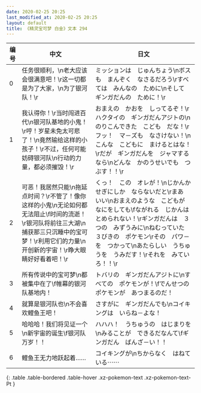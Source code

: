 ```yaml
---
date: 2020-02-25 20:25
last_modified_at: 2020-02-25 20:25
layout: default
title: 《精灵宝可梦 白金》文本 294
---
```

| 编号 | 中文 | 日文 |
| ---- | ---- | ---- |
| 0 | 任务很顺利，\n老大应该会很满意吧！\r这一切都是为了大家，\n为了银河队！\r | ミッションは　じゅんちょう\nボスも　まんぞく　なさるだろう\rすべては　みんなの　ために\nそして　ギンガだんの　ために！\r |
| 1 | 我认得你！\r当时闯进百代\n银河队基地的小鬼！\r哼！岁星未免太可悲了！\n竟然输给这样的小孩子！\r不过，任何可能妨碍银河队\n行动的力量，都必须摧毁！\r | おまえの　かおを　しってるぞ！\rハクタイの　ギンガだんアジトの\nのりこんできた　こども　だな！\rフッ！　マ－ズも　なさけない！\nこんな　こどもに　まけるとはな！\rだが　ギンガだんを　ジャマするなら\nどんな　かのうせいでも　つぶす！！\r |
| 2 | 可恶！我居然只能\n拖延点时间？\r不管了！像你这样的小鬼\n无论如何都无法阻止\f时间的流逝！\r银河队将前往三大湖\n捕获那三只沉睡中的宝可梦！\r利用它们的力量\n开创新的宇宙！\r睁大眼睛好好看着吧！\r | くっ！　この　オレが！\nじかんかせぎにしか　ならないだと\rまあ　いい\nおまえのような　こどもが　なにをしても\fながれる　じかんは　とめられない！\rギンガだんは　３つの　みずうみに\nねむっていた　３びきの　ポケモン\rその　パワ－を　つかって\nあたらしい　うちゅうを　うみだす！\rそれを　みていろ！！\r |
| 3 | 所有传说中的宝可梦\n都被集中在了\f帷幕的银河队基地内！ | トバリの　ギンガだんアジトに\nすべての　ポケモンが！\fでんせつの　ポケモンが　あつまるのだ！ |
| 4 | 就算是银河队也\n不会喜欢鲤鱼王吧！ | さすがに　ギンガだんでも\nコイキングは　いらね－よな！ |
| 5 | 哈哈哈！我们将见证一个\n新宇宙的诞生\f银河队万岁！！ | ハハハ！　うちゅうの　はじまりを\nみることが　できるだなんて\fギンガだん　ばんざ－い！！ |
| 6 | 鲤鱼王无力地跃起着…… | コイキングが\nちからなく　はねている⋯⋯ |
{: .table .table-bordered .table-hover .xz-pokemon-text .xz-pokemon-text-Pt }